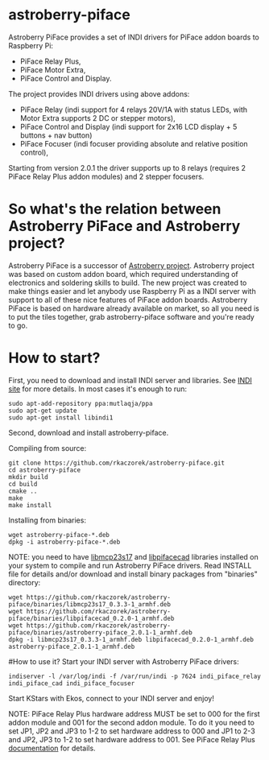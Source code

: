 # astroberry-piface
Astroberry PiFace provides a set of INDI drivers for PiFace addon boards to Raspberry Pi:
- PiFace Relay Plus,
- PiFace Motor Extra,
- PiFace Control and Display.

The project provides INDI drivers using above addons:
- PiFace Relay (indi support for 4 relays 20V/1A with status LEDs, with Motor Extra supports 2 DC or stepper motors),
- PiFace Control and Display (indi support for 2x16 LCD display + 5 buttons + nav button)
- PiFace Focuser (indi focuser providing absolute and relative position control),

Starting from version 2.0.1 the driver supports up to 8 relays (requires 2 PiFace Relay Plus addon modules) and 2 stepper focusers.

# So what's the relation between Astroberry PiFace and Astroberry project?
Astroberry PiFace is a successor of [Astroberry project](https://sourceforge.net/projects/astroberry/). Astroberry project was based on custom addon board, which required understanding of electronics and soldering skills to build. The new project was created to make things easier and let anybody use Raspberry Pi as a INDI server with support to all of these nice features of PiFace addon boards. Astroberry PiFace is based on hardware already available on market, so all you need is to put the tiles together, grab astroberry-piface software and you're ready to go.

# How to start?
First, you need to download and install INDI server and libraries. See [INDI site](http://indilib.org/download.html) for more details.
In most cases it's enough to run:
```
sudo apt-add-repository ppa:mutlaqja/ppa
sudo apt-get update
sudo apt-get install libindi1
```
Second, download and install astroberry-piface.

Compiling from source:
```
git clone https://github.com/rkaczorek/astroberry-piface.git
cd astroberry-piface
mkdir build
cd build
cmake ..
make
make install
```
Installing from binaries:
```
wget astroberry-piface-*.deb
dpkg -i astroberry-piface-*.deb
```

NOTE: you need to have [libmcp23s17](https://github.com/piface/libmcp23s17) and [libpifacecad](https://github.com/piface/libpifacecad) libraries installed on your system to compile and run Astroberry PiFace drivers. Read INSTALL file for details and/or download and install binary packages from "binaries" directory:
```
wget https://github.com/rkaczorek/astroberry-piface/binaries/libmcp23s17_0.3.3-1_armhf.deb
wget https://github.com/rkaczorek/astroberry-piface/binaries/libpifacecad_0.2.0-1_armhf.deb
wget https://github.com/rkaczorek/astroberry-piface/binaries/astroberry-piface_2.0.1-1_armhf.deb
dpkg -i libmcp23s17_0.3.3-1_armhf.deb libpifacecad_0.2.0-1_armhf.deb astroberry-piface_2.0.1-1_armhf.deb
```

#How to use it?
Start your INDI server with Astroberry PiFace drivers:

`indiserver -l /var/log/indi -f /var/run/indi -p 7624 indi_piface_relay indi_piface_cad indi_piface_focuser`

Start KStars with Ekos, connect to your INDI server and enjoy!

NOTE: PiFace Relay Plus hardware address MUST be set to 000 for the first addon module and 001 for the second addon module. To do it you need to set JP1, JP2 and JP3 to 1-2 to set hardware address to 000 and JP1 to 2-3 and JP2, JP3 to 1-2 to set hardware address to 001. See PiFace Relay Plus [documentation](https://www.element14.com/community/servlet/JiveServlet/downloadBody/72070-102-2-303814/Getting%20Started%20-%20Relay.pdf) for details.

